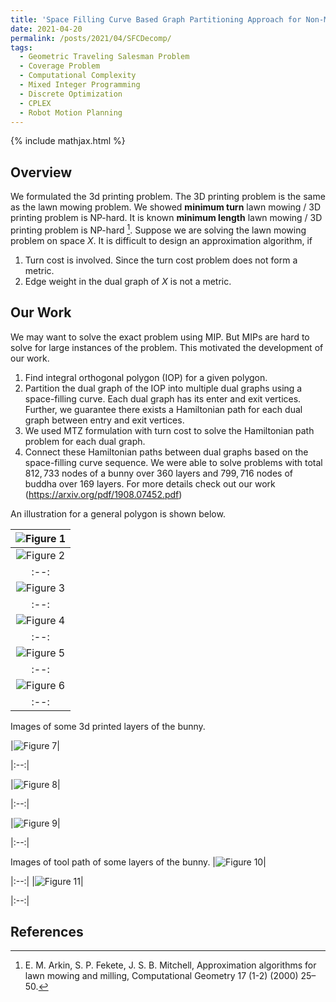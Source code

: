 ```yaml
---
title: 'Space Filling Curve Based Graph Partitioning Approach for Non-Metric Lawn Mowing And 3D Printing Problems'
date: 2021-04-20
permalink: /posts/2021/04/SFCDecomp/
tags:
  - Geometric Traveling Salesman Problem
  - Coverage Problem
  - Computational Complexity
  - Mixed Integer Programming
  - Discrete Optimization
  - CPLEX
  - Robot Motion Planning
---
```


{% include mathjax.html %}

## Overview ##

We formulated the 3d printing problem. The 3D printing problem is the same as the lawn mowing problem. We showed **minimum turn** lawn mowing / 3D printing  problem is NP-hard. It is known
**minimum length** lawn mowing / 3D printing  problem is NP-hard [^Ar2000]. Suppose we are solving the lawn mowing problem on space $X$. It is difficult to design an approximation algorithm,
if 
1. Turn cost is involved. Since the turn cost problem does not form a metric.
2. Edge weight in the dual graph of $X$ is not a metric.


 
## Our Work ##

We may want to solve the exact problem using MIP. But MIPs are hard to solve for large instances of the problem. This motivated the development of our work.
1. Find integral orthogonal polygon (IOP) for a given polygon.
2. Partition the dual graph of the IOP into multiple dual graphs using a space-filling curve. Each dual graph has its enter and exit vertices. Further, we guarantee there exists a 
Hamiltonian path for each dual graph between entry and exit vertices.  
3. We used MTZ formulation with turn cost to solve the Hamiltonian path problem for each dual graph.
4. Connect these Hamiltonian paths between dual graphs based on the space-filling curve sequence. 
We were able to solve problems with total $812,733$ nodes of a bunny over $360$ layers and $799,716$ nodes of buddha over $169$ layers. 
For more details check out our work (https://arxiv.org/pdf/1908.07452.pdf)

An illustration for a general polygon is shown below.
 
|![Figure 1]( https://pragup.github.io/images/SFCDecomp_Figure_1.png)|
|:--:| 
|![Figure 2]( https://pragup.github.io/images/SFCDecomp_Figure_2.png)| 
|:--:|
|![Figure 3]( https://pragup.github.io/images/SFCDecomp_Figure_3.png)| 
|:--:|
|![Figure 4]( https://pragup.github.io/images/SFCDecomp_Figure_4.png)| 
|:--:|
|![Figure 5]( https://pragup.github.io/images/SFCDecomp_Figure_5.png)| 
|:--:|
|![Figure 6]( https://pragup.github.io/images/SFCDecomp_Figure_6.png)| 
|:--:|

Images of some 3d printed layers of the bunny.

|![Figure 7]( https://pragup.github.io/images/SFCDecomp_Figure_7.png)| 

|:--:| 

|![Figure 8]( https://pragup.github.io/images/SFCDecomp_Figure_9.png)| 

|:--:|

|![Figure 9]( https://pragup.github.io/images/SFCDecomp_Figure_10.png)| 

|:--:|

Images of tool path of some layers of the bunny. 
|![Figure 10]( https://pragup.github.io/images/SFCDecomp_Figure_8.png)|
 
|:--:|
|![Figure 11]( https://pragup.github.io/images/SFCDecomp_Figure_12.png)| 

|:--:|  


## References ##

[^Ar2000]: E. M. Arkin, S. P. Fekete, J. S. B. Mitchell, Approximation algorithms for lawn mowing and milling, Computational Geometry 17 (1-2) (2000) 25–50.
